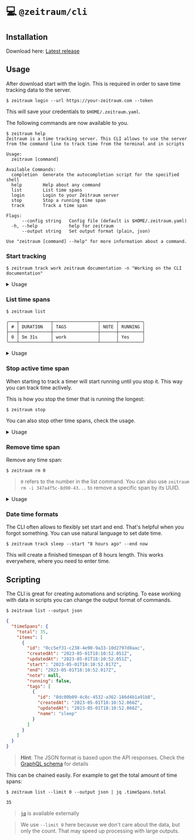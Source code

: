 # 💻 `@zeitraum/cli`

## Installation

Download here: [Latest release](https://github.com/KennethWussmann/zeitraum/releases)

## Usage

After download start with the login. This is required in order to save time tracking data to the server.

```shell
$ zeitraum login --url https://your-zeitraum.com --token
```

This will save your credentials to `$HOME/.zeitraum.yaml`.

The following commands are now available to you.

```shell
$ zeitraum help
Zeitraum is a time tracking server. This CLI allows to use the server from the command line to track time from the terminal and in scripts

Usage:
  zeitraum [command]

Available Commands:
  completion  Generate the autocompletion script for the specified shell
  help        Help about any command
  list        List time spans
  login       Login to your Zeitraum server
  stop        Stop a running time span
  track       Track a time span

Flags:
      --config string   Config file (default is $HOME/.zeitraum.yaml)
  -h, --help            help for zeitraum
      --output string   Set output format (plain, json)

Use "zeitraum [command] --help" for more information about a command.
```

### Start tracking

```shell
$ zeitraum track work zeitraum documentation -n "Working on the CLI documentation"
```

<details>
  <summary>Usage</summary>

```shell
$ zeitraum track --help
Track a time span

Usage:
  zeitraum track [flags]

Aliases:
  track, start, open

Flags:
  -e, --end string Set end time
  -h, --help help for track
  -n, --note string Set note
  -s, --start string Set start time (default "now")
```

</details>

### List time spans

```shell
$ zeitraum list
```

```shell
╭───┬────────────┬─────────────────┬──────┬─────────╮
│ # │ DURATION   │ TAGS            │ NOTE │ RUNNING │
├───┼────────────┼─────────────────┼──────┼─────────┤
│ 0 │ 5m 31s     │ work            │      │ Yes     │
╰───┴────────────┴─────────────────┴──────┴─────────╯
```

<details>
  <summary>Usage</summary>

```shell
$ zeitraum list --help
List time spans

Usage:
  zeitraum list [flags]

Aliases:
  list, ls

Flags:
  -e, --extended      Show extended time span information
  -f, --from string   From date
  -h, --help          help for list
  -l, --limit int     Amount of time spans to fetch (default 1000)
      --no-running    Only show closed time spans
  -o, --offset int    Offset of time spans to fetch
      --running       Only show running time spans
  -t, --to string     To date
      --today         Short hand for -f "today, 00:00"
```

</details>

### Stop active time span

When starting to track a timer will start running until you stop it. This way you can track time actively.

This is how you stop the timer that is running the longest:

```shell
$ zeitraum stop
```

You can also stop other time spans, check the usage.

<details>
  <summary>Usage</summary>

```shell
$ zeitraum stop --help
The time span that is running longest will be stopped first. Supply the number of the list command (without any filters applied) to stop a specific time span.

Usage:
  zeitraum stop [flags]

Aliases:
  stop, close, end

Flags:
  -e, --end string   Set custom end time
  -h, --help         help for stop
  -i, --id string    Stop time span by id
```

</details>

### Remove time span

Remove any time span:

```shell
$ zeitraum rm 0
```

> `0` refers to the number in the list command. You can also use `zeitraum rm -i 347a4f5c-8d90-43...` to remove a specific span by its UUID.

<details>
  <summary>Usage</summary>

```shell
$ zeitraum rm --help
Supply the number of the list command (without any filters applied) to remove a specific time span.

Usage:
  zeitraum remove [flags]

Aliases:
  remove, rm

Flags:
  -h, --help        help for remove
  -i, --id string   Remove time span by id
```

</details>

### Date time formats

The CLI often allows to flexibly set start and end. That's helpful when you forgot something. You can use natural language to set date time.

```
$ zeitraum track sleep --start "8 hours ago" --end now
```

This will create a finished timespan of 8 hours length. This works everywhere, where you need to enter time.

## Scripting

The CLI is great for creating automations and scripting.
To ease working with data in scripts you can change the output format of commands.

```shell
$ zeitraum list --output json
```

```JSON
{
  "timeSpans": {
    "total": 35,
    "items": [
      {
        "id": "0cc5ef31-c238-4e90-9a33-10d2797d8aac",
        "createdAt": "2023-05-01T18:10:52.051Z",
        "updatedAt": "2023-05-01T18:10:52.051Z",
        "start": "2023-05-01T10:10:52.017Z",
        "end": "2023-05-01T18:10:52.017Z",
        "note": null,
        "running": false,
        "tags": [
          {
            "id": "8dc00b09-4c8c-4532-a362-186d4b1a91b8",
            "createdAt": "2023-05-01T18:10:52.066Z",
            "updatedAt": "2023-05-01T18:10:52.066Z",
            "name": "sleep"
          }
        ]
      }
    ]
  }
}
```

> **Hint**: The JSON format is based upon the API responses. Check the [GraphQL schema](../server/src/api/graphql/schema.graphql) for details

This can be chained easily. For example to get the total amount of time spans:

```shell
$ zeitraum list --limit 0 --output json | jq .timeSpans.total
```

```shell
35
```

> [`jq`](https://stedolan.github.io/jq/) is available externally

> We use `--limit 0` here because we don't care about the data, but only the count. That may speed up processing with large outputs.
